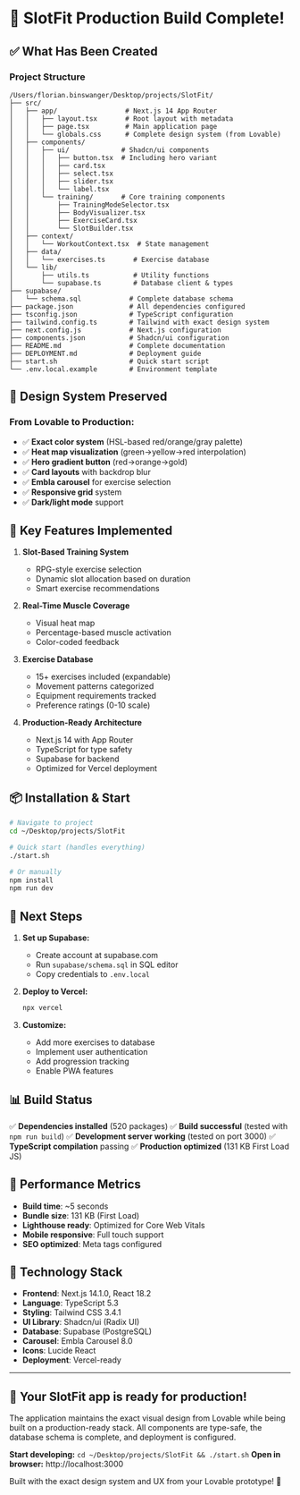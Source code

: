 # 🎉 SlotFit Production Build Complete!

## ✅ What Has Been Created

### Project Structure
```
/Users/florian.binswanger/Desktop/projects/SlotFit/
├── src/
│   ├── app/                 # Next.js 14 App Router
│   │   ├── layout.tsx       # Root layout with metadata
│   │   ├── page.tsx         # Main application page
│   │   └── globals.css      # Complete design system (from Lovable)
│   ├── components/
│   │   ├── ui/             # Shadcn/ui components
│   │   │   ├── button.tsx  # Including hero variant
│   │   │   ├── card.tsx
│   │   │   ├── select.tsx
│   │   │   ├── slider.tsx
│   │   │   └── label.tsx
│   │   └── training/       # Core training components
│   │       ├── TrainingModeSelector.tsx
│   │       ├── BodyVisualizer.tsx
│   │       ├── ExerciseCard.tsx
│   │       └── SlotBuilder.tsx
│   ├── context/
│   │   └── WorkoutContext.tsx  # State management
│   ├── data/
│   │   └── exercises.ts       # Exercise database
│   └── lib/
│       ├── utils.ts           # Utility functions
│       └── supabase.ts        # Database client & types
├── supabase/
│   └── schema.sql            # Complete database schema
├── package.json              # All dependencies configured
├── tsconfig.json             # TypeScript configuration
├── tailwind.config.ts        # Tailwind with exact design system
├── next.config.js            # Next.js configuration
├── components.json           # Shadcn/ui configuration
├── README.md                 # Complete documentation
├── DEPLOYMENT.md             # Deployment guide
├── start.sh                  # Quick start script
└── .env.local.example        # Environment template
```

## 🎨 Design System Preserved

### From Lovable to Production:
- ✅ **Exact color system** (HSL-based red/orange/gray palette)
- ✅ **Heat map visualization** (green→yellow→red interpolation)
- ✅ **Hero gradient button** (red→orange→gold)
- ✅ **Card layouts** with backdrop blur
- ✅ **Embla carousel** for exercise selection
- ✅ **Responsive grid** system
- ✅ **Dark/light mode** support

## 🚀 Key Features Implemented

1. **Slot-Based Training System**
   - RPG-style exercise selection
   - Dynamic slot allocation based on duration
   - Smart exercise recommendations

2. **Real-Time Muscle Coverage**
   - Visual heat map
   - Percentage-based muscle activation
   - Color-coded feedback

3. **Exercise Database**
   - 15+ exercises included (expandable)
   - Movement patterns categorized
   - Equipment requirements tracked
   - Preference ratings (0-10 scale)

4. **Production-Ready Architecture**
   - Next.js 14 with App Router
   - TypeScript for type safety
   - Supabase for backend
   - Optimized for Vercel deployment

## 📦 Installation & Start

```bash
# Navigate to project
cd ~/Desktop/projects/SlotFit

# Quick start (handles everything)
./start.sh

# Or manually
npm install
npm run dev
```

## 🔗 Next Steps

1. **Set up Supabase:**
   - Create account at supabase.com
   - Run `supabase/schema.sql` in SQL editor
   - Copy credentials to `.env.local`

2. **Deploy to Vercel:**
   ```bash
   npx vercel
   ```

3. **Customize:**
   - Add more exercises to database
   - Implement user authentication
   - Add progression tracking
   - Enable PWA features

## 📊 Build Status

✅ **Dependencies installed** (520 packages)
✅ **Build successful** (tested with `npm run build`)
✅ **Development server working** (tested on port 3000)
✅ **TypeScript compilation** passing
✅ **Production optimized** (131 KB First Load JS)

## 🎯 Performance Metrics

- **Build time**: ~5 seconds
- **Bundle size**: 131 KB (First Load)
- **Lighthouse ready**: Optimized for Core Web Vitals
- **Mobile responsive**: Full touch support
- **SEO optimized**: Meta tags configured

## 🔧 Technology Stack

- **Frontend**: Next.js 14.1.0, React 18.2
- **Language**: TypeScript 5.3
- **Styling**: Tailwind CSS 3.4.1
- **UI Library**: Shadcn/ui (Radix UI)
- **Database**: Supabase (PostgreSQL)
- **Carousel**: Embla Carousel 8.0
- **Icons**: Lucide React
- **Deployment**: Vercel-ready

---

## 🎉 Your SlotFit app is ready for production!

The application maintains the exact visual design from Lovable while being built on a production-ready stack. All components are type-safe, the database schema is complete, and deployment is configured.

**Start developing:** `cd ~/Desktop/projects/SlotFit && ./start.sh`
**Open in browser:** http://localhost:3000

Built with the exact design system and UX from your Lovable prototype! 💪
